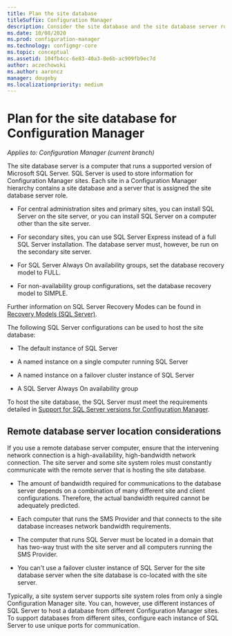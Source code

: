```yaml
---
title: Plan the site database
titleSuffix: Configuration Manager
description: Consider the site database and the site database server role as you plan your Configuration Manager hierarchy.
ms.date: 10/08/2020
ms.prod: configuration-manager
ms.technology: configmgr-core
ms.topic: conceptual
ms.assetid: 104fb4cc-6e83-40a3-8e6b-ac909fb9ec7d
author: aczechowski
ms.author: aaroncz
manager: dougeby
ms.localizationpriority: medium
---
```


# Plan for the site database for Configuration Manager

*Applies to: Configuration Manager (current branch)*

The site database server is a computer that runs a supported version of Microsoft SQL Server. SQL Server is used to store information for Configuration Manager sites. Each site in a Configuration Manager hierarchy contains a site database and a server that is assigned the site database server role.  

- For central administration sites and primary sites, you can install SQL Server on the site server, or you can install SQL Server on a computer other than the site server.  

- For secondary sites, you can use SQL Server Express instead of a full SQL Server installation. The database server must, however, be run on the secondary site server.  

- For SQL Server Always On availability groups, set the database recovery model to FULL.

- For non-availability group configurations, set the database recovery model to SIMPLE.

Further information on SQL Server Recovery Modes can be found in [Recovery Models (SQL Server)](/sql/relational-databases/backup-restore/recovery-models-sql-server).

The following SQL Server configurations can be used to host the site database:  

- The default instance of SQL Server  

- A named instance on a single computer running SQL Server  

- A named instance on a failover cluster instance of SQL Server

- A SQL Server Always On availability group

To host the site database, the SQL Server must meet the requirements detailed in [Support for SQL Server versions for Configuration Manager](../../../core/plan-design/configs/support-for-sql-server-versions.md).

## Remote database server location considerations  

If you use a remote database server computer, ensure that the intervening network connection is a high-availability, high-bandwidth network connection. The site server and some site system roles must constantly communicate with the remote server that is hosting the site database.

- The amount of bandwidth required for communications to the database server depends on a combination of many different site and client configurations. Therefore, the actual bandwidth required cannot be adequately predicted.

- Each computer that runs the SMS Provider and that connects to the site database increases network bandwidth requirements.

- The computer that runs SQL Server must be located in a domain that has two-way trust with the site server and all computers running the SMS Provider.

- You can't use a failover cluster instance of SQL Server for the site database server when the site database is co-located with the site server.  

Typically, a site system server supports site system roles from only a single Configuration Manager site. You can, however, use different instances of SQL Server to host a database from different Configuration Manager sites. To support databases from different sites, configure each instance of SQL Server to use unique ports for communication.

